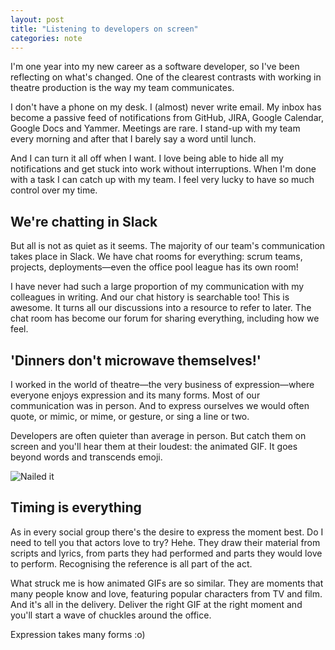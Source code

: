 ```yaml
---
layout: post
title: "Listening to developers on screen"
categories: note
---
```

I'm one year into my new career as a software developer, so I've been reflecting on what's changed. One of the clearest contrasts with working in theatre production is the way my team communicates.

I don't have a phone on my desk. I (almost) never write email. My inbox has become a passive feed of notifications from GitHub, JIRA, Google Calendar, Google Docs and Yammer. Meetings are rare. I stand-up with my team every morning and after that I barely say a word until lunch.

And I can turn it all off when I want. I love being able to hide all my notifications and get stuck into work without interruptions. When I'm done with a task I can catch up with my team. I feel very lucky to have so much control over my time.

## We're chatting in Slack

But all is not as quiet as it seems. The majority of our team's communication takes place in Slack. We have chat rooms for everything: scrum teams, projects, deployments—even the office pool league has its own room!

I have never had such a large proportion of my communication with my colleagues in writing. And our chat history is searchable too! This is awesome. It turns all our discussions into a resource to refer to later. The chat room has become our forum for sharing everything, including how we feel.

## 'Dinners don't microwave themselves!'

I worked in the world of theatre—the very business of expression—where everyone enjoys expression and its many forms. Most of our communication was in person. And to express ourselves we would often quote, or mimic, or mime, or gesture, or sing a line or two.

Developers are often quieter than average in person. But catch them on screen and you'll hear them at their loudest: the animated GIF. It goes beyond words and transcends emoji.

![Nailed it](http://i.imgur.com/p17Zs.gif)

## Timing is everything

As in every social group there's the desire to express the moment best. Do I need to tell you that actors love to try? Hehe. They draw their material from scripts and lyrics, from parts they had performed and parts they would love to perform. Recognising the reference is all part of the act.

What struck me is how animated GIFs are so similar. They are moments that many people know and love, featuring popular characters from TV and film. And it's all in the delivery. Deliver the right GIF at the right moment and you'll start a wave of chuckles around the office.

Expression takes many forms :o)
